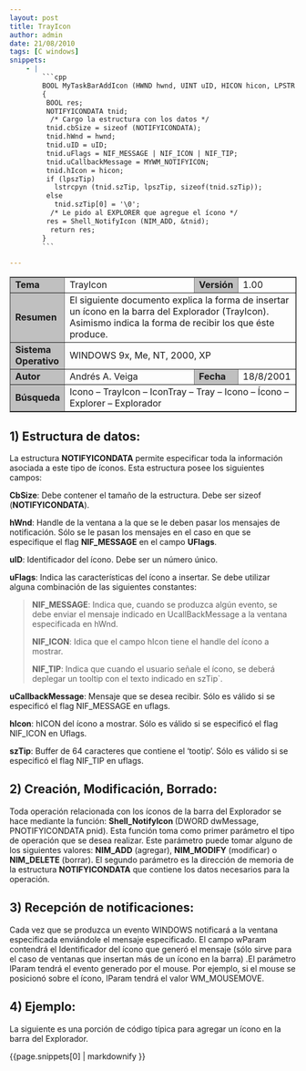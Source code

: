```yaml
---
layout: post
title: TrayIcon
author: admin
date: 21/08/2010
tags: [C windows]
snippets: 
    - |
        ```cpp
        BOOL MyTaskBarAddIcon (HWND hwnd, UINT uID, HICON hicon, LPSTR lpszTip)
        {
         BOOL res;
         NOTIFYICONDATA tnid;
          /* Cargo la estructura con los datos */
         tnid.cbSize = sizeof (NOTIFYICONDATA);
         tnid.hWnd = hwnd;
         tnid.uID = uID;
         tnid.uFlags = NIF_MESSAGE | NIF_ICON | NIF_TIP;
         tnid.uCallbackMessage = MYWM_NOTIFYICON;
         tnid.hIcon = hicon;
         if (lpszTip)
           lstrcpyn (tnid.szTip, lpszTip, sizeof(tnid.szTip));
         else
           tnid.szTip[0] = '\0';
          /* Le pido al EXPLORER que agregue el ícono */
         res = Shell_NotifyIcon (NIM_ADD, &tnid);
          return res;
        }
        ```

---
```

<div class="entry-content">
						<table border="1">
<tbody>
<tr>
<td width="15%" bgcolor="#c0c0c0"><strong>Tema</strong></td>
<td>TrayIcon</td>
<td width="10%" bgcolor="#c0c0c0"><strong>Versión</strong></td>
<td width="10%">1.00</td>
</tr>
<tr>
<td width="15%" bgcolor="#c0c0c0"><strong>Resumen</strong></td>
<td colspan="3">El siguiente documento explica la forma de insertar un       ícono en la barra del Explorador (TrayIcon). Asimismo indica la forma de       recibir los que éste produce.</td>
</tr>
<tr>
<td width="15%" bgcolor="#c0c0c0"><strong>Sistema Operativo</strong></td>
<td colspan="3">WINDOWS 9x, Me, NT, 2000, XP</td>
</tr>
<tr>
<td width="15%" bgcolor="#c0c0c0"><strong>Autor</strong></td>
<td>Andrés A. Veiga</td>
<td width="10%" bgcolor="#c0c0c0"><strong>Fecha</strong></td>
<td width="10%">18/8/2001</td>
</tr>
<tr>
<td width="15%" bgcolor="#c0c0c0"><strong>Búsqueda</strong></td>
<td colspan="3">Icono – TrayIcon – IconTray – Tray – Icono –       Ícono – Explorer – Explorador</td>
</tr>
</tbody>
</table>
<h2>1) Estructura de datos:</h2>
<p>La estructura <strong>NOTIFYICONDATA</strong> permite especificar toda la información asociada a este tipo de íconos. Esta estructura posee los siguientes campos:</p>
<p><strong>CbSize</strong>: Debe contener el tamaño de la estructura. Debe ser sizeof (<strong>NOTIFYICONDATA</strong>).</p>
<p><strong>hWnd</strong>: Handle de la ventana a la que se le deben pasar los mensajes de notificación. Sólo se le pasan los mensajes en el caso en que se especifique el flag <strong>NIF_MESSAGE</strong> en el campo <strong>UFlags</strong>.</p>
<p><strong>uID</strong>: Identificador del ícono. Debe ser un número único.</p>
<p><strong>uFlags</strong>: Indica las características del ícono a insertar. Se debe utilizar alguna combinación de las siguientes constantes:</p>
<blockquote><p><strong>NIF_MESSAGE</strong>: Indica que, cuando se produzca algún evento, se debe   enviar el mensaje indicado en UcallBackMessage a la ventana especificada en   hWnd.</p>
<p><strong>NIF_ICON</strong>: Idica que el campo hIcon tiene el handle del ícono a   mostrar.</p>
<p><strong>NIF_TIP</strong>: Indica que cuando el usuario señale el ícono, se deberá   deplegar un tooltip con el texto indicado en szTip`.</p></blockquote>
<p><strong>uCallbackMessage</strong>: Mensaje que se desea recibir. Sólo es válido si se especificó el flag NIF_MESSAGE en uflags.</p>
<p><strong>hIcon</strong>: hICON del ícono a mostrar. Sólo es válido si se especificó el flag NIF_ICON en Uflags.</p>
<p><strong>szTip</strong>: Buffer de 64 caracteres que contiene el ‘tootip’. Sólo es válido si se especificó el flag NIF_TIP en uflags.</p>
<h2>2) Creación, Modificación, Borrado:</h2>
<p>Toda operación relacionada con los íconos de la barra del Explorador se hace mediante la función: <strong>Shell_NotifyIcon </strong>(DWORD dwMessage, PNOTIFYICONDATA pnid). Esta función toma como primer parámetro el tipo de operación que se desea realizar. Este parámetro puede tomar alguno de los siguientes valores: <strong>NIM_ADD</strong> (agregar), <strong>NIM_MODIFY</strong> (modificar) o <strong>NIM_DELETE</strong> (borrar). El segundo parámetro es la dirección de memoria de la estructura <strong>NOTIFYICONDATA</strong> que contiene los datos necesarios para la operación.</p>
<h2>3) Recepción de notificaciones:</h2>
<p>Cada vez que se produzca un evento WINDOWS notificará a la ventana especificada enviándole el mensaje especificado. El campo wParam contendrá el Identificador del ícono que generó el mensaje (sólo sirve para el caso de ventanas que insertan más de un ícono en la barra) .El parámetro lParam tendrá el evento generado por el mouse. Por ejemplo, si el mouse se posicionó sobre el ícono, lParam tendrá el valor WM_MOUSEMOVE.</p>
<h2>4) Ejemplo:</h2>
<p>La siguiente es una porción de código típica para agregar un ícono en la barra del Explorador.</p>
<div><div>{{page.snippets[0] | markdownify }}</div></div>
											</div>
